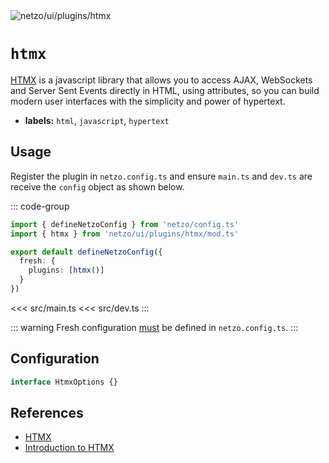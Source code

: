 <img src="https://raw.githubusercontent.com/netzo/netzo/main/assets/plugins/htmx.svg" alt="netzo/ui/plugins/htmx" class="mb-5 w-75px">

# `htmx`

[HTMX](https://htmx.org) is a javascript library that allows you to access AJAX, WebSockets and Server Sent Events directly in HTML, using attributes, so you can build modern user interfaces with the simplicity and power of hypertext.

- **labels:** `html`, `javascript`, `hypertext`

## Usage

Register the plugin in `netzo.config.ts` and ensure `main.ts` and `dev.ts` are receive the `config` object as shown below.

::: code-group
```ts [netzo.config.ts]
import { defineNetzoConfig } from 'netzo/config.ts'
import { htmx } from 'netzo/ui/plugins/htmx/mod.ts'

export default defineNetzoConfig({
  fresh: {
    plugins: [htmx()]
  }
})
```
<<< src/main.ts
<<< src/dev.ts
:::

::: warning Fresh configuration [must](https://fresh.deno.dev/docs/concepts/ahead-of-time-builds#migrating-existing-projects-with-plugins) be defined in `netzo.config.ts`.
:::

## Configuration

```ts
interface HtmxOptions {}
```

## References

- [HTMX](https://htmx.org/)
- [Introduction to HTMX](https://www.sitepoint.com/htmx-introduction/)
